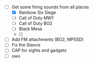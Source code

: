 -[ ] Get some firing sounds from all places
	-[x] Rainbow Six Siege
	-[ ] Call of Duty MW1
	-[ ] Call of Duty BO2
	-[ ] Black Mesa
	-[ ] 
-[ ] Add FM attachments (BO2, MP5SD)
-[ ] Fix the Stance
-[ ] CAP for sights and gadgets
-[ ] owo